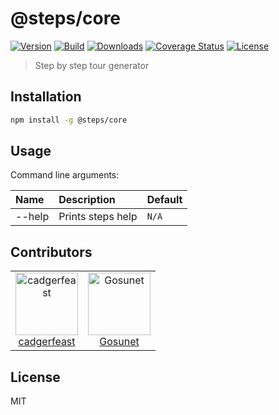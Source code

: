 # @steps/core

[![Version](https://badge.fury.io/js/steps-core.svg)](https://www.npmjs.com/package/steps-core)
[![Build](https://travis-ci.org/cadgerfeast/steps-core.svg?branch=master)](https://travis-ci.org/cadgerfeast/steps-core)
[![Downloads](https://img.shields.io/npm/dt/steps-core.svg)](https://www.npmjs.com/package/steps-core)
[![Coverage Status](https://coveralls.io/repos/github/cadgerfeast/steps-core/badge.svg?branch=master)](https://coveralls.io/github/cadgerfeast/steps-core?branch=master)
[![License](https://img.shields.io/npm/l/steps-core.svg)](https://github.com/cadgerfeast/steps-core/blob/master/LICENSE)

> Step by step tour generator

## Installation

``` bash
npm install -g @steps/core
```

## Usage

Command line arguments:

| Name   | Description       | Default |
|:-------|:------------------|:--------|
| --help | Prints steps help | `N/A`   |

## Contributors

<table>
  <tbody>
    <tr>
      <td align="center">
        <a href="https://github.com/cadgerfeast">
          <img src="https://github.com/cadgerfeast.png?size=100" alt="cadgerfeast" width="100px">
          <br/>
          <span>cadgerfeast</span>
        </a>
      </td>
      <td align="center">
        <a href="https://github.com/Gosunet">
          <img src="https://github.com/Gosunet.png?size=100" alt="Gosunet" width="100px">
          <br/>
          <span>Gosunet</span>
        </a>
      </td>
    </tr>
  </tbody>
</table>

## License

MIT
